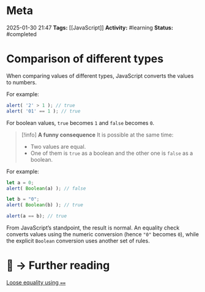 # Meta
2025-01-30 21:47
**Tags:** [[JavaScript]]
**Activity:** #learning 
**Status:** #completed 

# Comparison of different types
When comparing values of different types, JavaScript converts the values to numbers.

For example:
```JavaScript title:example.js
alert( '2' > 1 ); // true
alert( '01' == 1 ); // true
```

For boolean values, `true` becomes `1` and `false` becomes `0`.

> [!info] **A funny consequence**
> It is possible at the same time:
> 	- Two values are equal.
> 	- One of them is `true` as a boolean and the other one is `false` as a boolean.
> 

For example:
```JavaScript title:example.js
let a = 0;
alert( Boolean(a) ); // false

let b = "0";
alert( Boolean(b) ); // true

alert(a == b); // true
```

From JavaScript’s standpoint, the result is normal. An equality check converts values using the numeric conversion (hence `"0"` becomes `0`), while the explicit `Boolean` conversion uses another set of rules.

# 📑 → Further reading
[Loose equality using `==`](https://developer.mozilla.org/en-US/docs/Web/JavaScript/Equality_comparisons_and_sameness#loose_equality_using)
